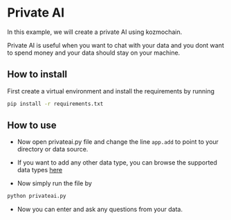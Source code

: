 # Private AI

In this example, we will create a private AI using kozmochain.

Private AI is useful when you want to chat with your data and you dont want to spend money and your data should stay on your machine.

## How to install

First create a virtual environment and install the requirements by running

```bash
pip install -r requirements.txt
```

## How to use

* Now open privateai.py file and change the line `app.add` to point to your directory or data source.
* If you want to add any other data type, you can browse the supported data types [here](https://docs.digi-trans.org/components/data-sources/overview)

* Now simply run the file by

```bash
python privateai.py
```

* Now you can enter and ask any questions from your data.